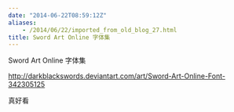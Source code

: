 ```yaml
---
date: "2014-06-22T08:59:12Z"
aliases:
    - /2014/06/22/imported_from_old_blog_27.html
title: Sword Art Online 字体集
---
```


<p>Sword Art Online 字体集</p>
<a title="http://darkblackswords.deviantart.com/art/Sword-Art-Online-Font-342305125" href="http://darkblackswords.deviantart.com/art/Sword-Art-Online-Font-342305125">http://darkblackswords.deviantart.com/art/Sword-Art-Online-Font-342305125</a>

真好看